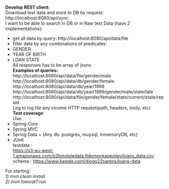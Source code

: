 **Develop REST client:**<br />
Download test data and store to DB by request: http://localhost:8080/api/sync<br />
I want to be able to search in DB or in Raw text Data (have 2 implementations):<br />
- get all data by query: http://localhost:8080/api/data/file<br />
- filter data by any combinations of predicates:<br />
- GENDER<br />
- YEAR OF BIRTH<br />
- LOAN STATE<br />
All responses has to be array of jsons<br />
**Examples of queries:**<br />
http://localhost:8080/api/data/file/gender/male<br />
http://localhost:8080/api/data/db/gender/female<br />
http://localhost:8080/api/data/db/year/1999<br />
http://localhost:8080/api/data/db/year/1999/gender/male/state/late<br />
http://localhost:8080/api/data/file/gender/female/state/current/state/repaid<br />
Log to log.file any income HTTP request(path, headers, body, etc)<br />
**Test coverage**<br />
Use:<br />
- Spring Core<br />
- Spring MVC<br />
- Spring Data + (Any db: postgres, muysql, InmemoryDB, etc)<br />
- JUnit<br />
testdata :<br />
https://s3-eu-west-1.amazonaws.com/b2bmobiledata.fidomockapp/dev/loans_data.csv<br />
schema : https://www.kaggle.com/diogo22santos/loans-data<br />

For starting:<br />
_1) mvn clean install_<br />
_2) mvn tomcat7:run_